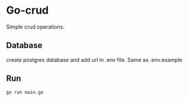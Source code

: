 # Go-crud
Simple crud operations.


## Database
create postgres database and add url in .env file. Same as .env.example

## Run
```go run main.go```
